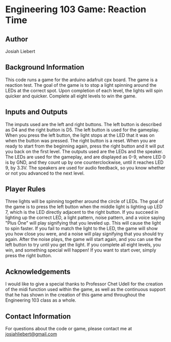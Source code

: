 # Engineering 103 Game: Reaction Time

## Author
Josiah Liebert

## Background Information
This code runs a game for the arduino adafruit cpx board. The game is a reaction test. The goal of the game is to stop a light spinning around the LEDs at the correct spot. Upon completion of each level, the lights will spin quicker and quicker. Complete all eight levels to win the game.

## Inputs and Outputs
The imputs used are the left and right buttons. The left button is described as D4 and the right button is D5. The left button is used for the gameplay. When you press the left button, the light stops at the LED that it was on when the button was pressed. The right button is a reset. When you are ready to start from the beginning again, press the right button and it will put you back on the first level. The outputs used are the LEDs and the speaker. The LEDs are used for the gameplay, and are displayed as 0-9, where LED 0 is by GND, and they count up by one counterclockwise, until it reaches LED 9, by 3.3V. The speakers are used for audio feedback, so you know whether or not you advanced to the next level.
 
## Player Rules
Three lights will be spinning together around the circle of LEDs. The goal of the game is to press the left button when the middle light is lighting up LED 7, which is the LED directly adjacent to the right button. If you succeed in lighting up the correct LED, a light pattern, noise pattern, and a voice saying "Plus One" will play signifying that you leveled up. This will cause the light to spin faster. If you fail to match the light to the LED, the game will show you how close you were, and a noise will play signifying that you should try again. After the noise plays, the game will start again, and you can use the left button to try until you get the light. If you complete all eight levels, you win, and something special will happen! If you want to start over, simply press the right button. 

## Acknowledgements
I would like to give a special thanks to Professor Chet Udell for the creation of the midi function used within the game, as well as the continuous support that he has shown in the creation of this game amd throughout the Engineering 103 class as a whole. 

## Contact Information
For questions about the code or game, please contact me at
josiahliebert@gmail.com
